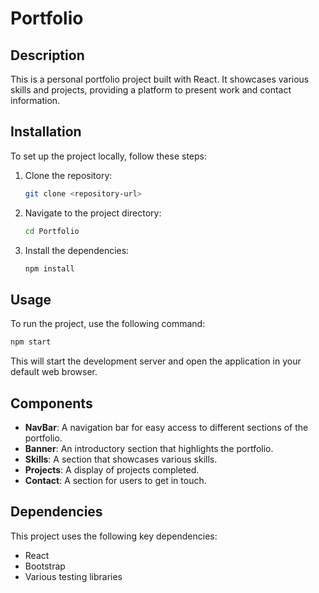 # Portfolio

## Description
This is a personal portfolio project built with React. It showcases various skills and projects, providing a platform to present work and contact information.

## Installation
To set up the project locally, follow these steps:

1. Clone the repository:
   ```bash
   git clone <repository-url>
   ```
2. Navigate to the project directory:
   ```bash
   cd Portfolio
   ```
3. Install the dependencies:
   ```bash
   npm install
   ```

## Usage
To run the project, use the following command:
```bash
npm start
```
This will start the development server and open the application in your default web browser.

## Components
- **NavBar**: A navigation bar for easy access to different sections of the portfolio.
- **Banner**: An introductory section that highlights the portfolio.
- **Skills**: A section that showcases various skills.
- **Projects**: A display of projects completed.
- **Contact**: A section for users to get in touch.

## Dependencies
This project uses the following key dependencies:
- React
- Bootstrap
- Various testing libraries


